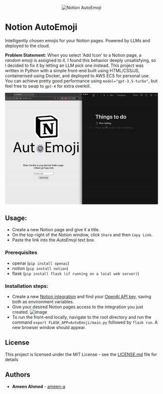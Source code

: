 <div align="center">
  <img src="https://github.com/ameen-a/AutoEmoji/assets/7096331/3923ce1e-40da-4532-a3b8-8155def4b438" alt="Notion AutoEmoji", width="650">
</div>


# Notion AutoEmoji
Intelligently chosen emojis for your Notion pages. Powered by LLMs and deployed to the cloud. 

**Problem Statement:** When you select 'Add Icon' to a Notion page, a _random_ emoji is assigned to it. I found this behavior deeply unsatisfying, so I decided to fix it by letting an LLM pick one instead. 
This project was written in Python with a simple front-end built using HTML/CSS/JS, containerised using Docker, and deployed to AWS ECS for personal use. You can achieve pretty good performance using `model="gpt-3.5-turbo"`, but feel free to swap to `gpt-4` for extra overkill. 

<div align="center">
  <img src="https://raw.githubusercontent.com/ameen-a/AutoEmoji/main/AutoEmoji/assets/AutoEmoji%20gif.gif" alt="Usage demonstration", width="700">
</div>

## Usage:
- Create a new Notion page and give it a title.
- On the top-right of the Notion window, click `Share` and then `Copy Link`.
- Paste the link into the _AutoEmoji_ text box.


### Prerequisites
- openai (`pip install openai`)
- notion (`pip install notion`)
- flask (`pip install flask (if running on a local web server)`)


### Installation steps:
- Create a new [Notion integration](https://www.notion.so/my-integrations) and find your [OpenAI API key](https://platform.openai.com/api-keys), saving both as environment variables. 
- Give your desired Notion pages access to the integration you just created. <img width="500" alt="image" src="https://github.com/ameen-a/AutoEmoji/assets/7096331/6bfb3230-b5b7-4ddd-add7-0fce64a07628">
- To run the front-end locally, navigate to the root directory and run the command `export FLASK_APP=AutoEmoji/main.py` followed by `flask run`. A new browser window should appear. 



## License

This project is licensed under the MIT License - see the [LICENSE.md](LICENSE.md) file for details


## Authors

* **Ameen Ahmed** - [ameen-a](https://github.com/ameen-a)

